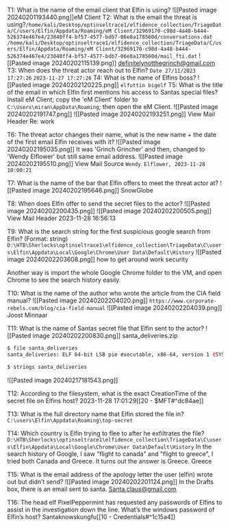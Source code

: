 T1: What is the name of the email client that Elfin is using?
![[Pasted image 20240201193440.png]]eM Client
T2: What is the email the threat is using?`/home/kali/Desktop/optinseltrace1/elfidence_collection/TriageData/C/users/Elfin/Appdata/Roaming/eM Client/32969170-c98d-4a48-b444-526374e467e4/23848ff4-bf57-4577-bdb7-06e8a178560d/conversations.dat`
`/home/kali/Desktop/optinseltrace1/elfidence_collection/TriageData/C/users/Elfin/Appdata/Roaming/eM Client/32969170-c98d-4a48-b444-526374e467e4/23848ff4-bf57-4577-bdb7-06e8a178560d/mail_fti.dat`
![[Pasted image 20240202115139.png]]
definitelynotthegrinch@gmail.com
T3: When does the threat actor reach out to Elfin?
`Date 27/11/2023 17:27:26`
`2023-11-27 17:27:26`
T4: What is the name of Elfins boss?
![[Pasted image 20240202120225.png]]
`elfuttin bigelf`
T5: What is the title of the email in which Elfin first mentions his access to Santas special files?
Install eM Client; copy the 'eM Client' folder to `C:\Users\miran\AppData\Roaming`; then open the eM Client.
![[Pasted image 20240202191747.png]]
![[Pasted image 20240202193251.png]]
View Mail Header
Re: work

T6: The threat actor changes their name, what is the new name + the date of the first email Elfin receives with it?
![[Pasted image 20240202195035.png]]
It was 'Grinch Grincher' and then, changed to 'Wendy Elflower' but still same email address.
![[Pasted image 20240202195510.png]]
View Mail Source
`Wendy Elflower, 2023-11-28 10:00:21`

T7: What is the name of the bar that Elfin offers to meet the threat actor at?
![[Pasted image 20240202195646.png]]
SnowGlobe

T8: When does Elfin offer to send the secret files to the actor?
![[Pasted image 20240202200435.png]]
![[Pasted image 20240202200505.png]]
View Mail Header
2023-11-28 16:56:13

T9: What is the search string for the first suspicious google search from Elfin? (Format: string)
`D:\HTB\Sherlocks\optinseltrace1\elfidence_collection\TriageData\C\users\Elfin\Appdata\Local\Google\Chrome\User Data\Default\History`
![[Pasted image 20240202203608.png]]
how to get around work security

Another way is import the whole Google Chrome folder to the VM, and open Chrome to see the search history easily.

T10: What is the name of the author who wrote the article from the CIA field manual?
![[Pasted image 20240202204020.png]]
`https://www.corporate-rebels.com/blog/cia-field-manual`
![[Pasted image 20240202204039.png]]
Joost Minnaar

T11: What is the name of Santas secret file that Elfin sent to the actor?
![[Pasted image 20240202200830.png]]
santa_deliveries.zip

```bash
$ file santa_deliveries
santa_deliveries: ELF 64-bit LSB pie executable, x86-64, version 1 (SYSV), dynamically linked, interpreter /lib64/ld-linux-x86-64.so.2, BuildID[sha1]=cca09f1ef95bb11b258f9ce6c44a8084769012c3, for GNU/Linux 3.2.0, not stripped

$ strings santa_deliveries

```
![[Pasted image 20240217181543.png]]

T12: According to the filesystem, what is the exact CreationTime of the secret file on Elfins host?
2023-11-28 17:01:29[[20 - $MFT#^dc84ae]]

T13: What is the full directory name that Elfin stored the file in?
`C:\users\Elfin\Appdata\Roaming\top-secret`

T14: Which country is Elfin trying to flee to after he exfiltrates the file?
`D:\HTB\Sherlocks\optinseltrace1\elfidence_collection\TriageData\C\users\Elfin\Appdata\Local\Google\Chrome\User Data\Default\History`
In the search history of Google, I saw "flight to canada" and "flight to greece", I tried both Canada and Greece. It turns out the answer is Greece.
Greece

T15: What is the email address of the apology letter the user (elfin) wrote out but didn’t send?
![[Pasted image 20240202201124.png]]
In the Drafts box, there is an email sent to santa.
Santa.claus@gmail.com

T16: The head elf PixelPeppermint has requested any passwords of Elfins to assist in the investigation down the line. What’s the windows password of Elfin’s host?
Santaknowskungfu[[10 - Credentials#^1c15a4]]